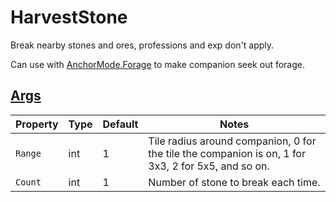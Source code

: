 # HarvestStone

Break nearby stones and ores, professions and exp don't apply.

Can use with [AnchorMode.Forage](3.1-Anchors.md) to make companion seek out forage.

## [Args](~/api/TrinketTinker.Models.AbilityArgs.TileArgs.yml)

| Property | Type | Default | Notes |
| -------- | ---- | ------- | ----- |
| `Range` | int | 1 | Tile radius around companion, 0 for the tile the companion is on, 1 for 3x3, 2 for 5x5, and so on. |
| `Count` | int | 1 | Number of stone to break each time. |
